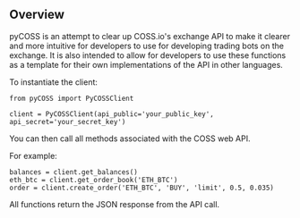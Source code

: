 ## Overview

pyCOSS is an attempt to clear up COSS.io's exchange API to make it clearer and more intuitive for developers to use for developing trading bots on the exchange. It is also intended to allow for developers to use these functions as a template for their own implementations of the API in other languages.

To instantiate the client:
```
from pyCOSS import PyCOSSClient

client = PyCOSSClient(api_public='your_public_key', api_secret='your_secret_key')
```

You can then call all methods associated with the COSS web API.

For example:

```
balances = client.get_balances()
eth_btc = client.get_order_book('ETH_BTC')
order = client.create_order('ETH_BTC', 'BUY', 'limit', 0.5, 0.035)
```

All functions return the JSON response from the API call.
